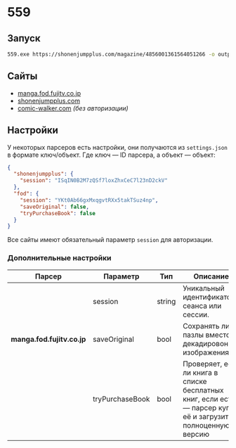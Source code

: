 # 559

## Запуск

```bash
559.exe https://shonenjumpplus.com/magazine/4856001361564051266 -o output/
```

## Сайты

* [manga.fod.fujitv.co.jp](https://manga.fod.fujitv.co.jp/)
* [shonenjumpplus.com](https://shonenjumpplus.com/)
* [comic-walker.com](https://comic-walker.com/) _(без авторизации)_

## Настройки

У некоторых парсеров есть настройки, они получаются из `settings.json` в формате ключ/объект. Где ключ — ID парсера, а
объект — объект:

```json
{
  "shonenjumpplus": {
    "session": "ISqIN0B2M7zQSf7loxZhxCeC7l23nD2ckV"
  },
  "fod": {
    "session": "YKt0Ab66gxMxqgvtRXx5takTSuz4np",
    "saveOriginal": false,
    "tryPurchaseBook": false
  }
}
```

Все сайты имеют обязательный параметр `session` для авторизации.

### Дополнительные настройки

| Парсер                     | Параметр        | Тип    | Описание                                                                                                     |
|----------------------------|-----------------|--------|--------------------------------------------------------------------------------------------------------------|
|                            | session         | string | Уникальный идентификатор сеанса или сессии.                                                                  |
| **manga.fod.fujitv.co.jp** | saveOriginal    | bool   | Сохранять ли пазлы вместо декадировоного изображения                                                         |
|                            | tryPurchaseBook | bool   | Проверяет, есть ли книга в списке бесплатных книг, если есть — парсер купит её и загрузит полноценную версию |
